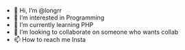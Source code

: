 - 👋 Hi, I’m @longrr
- 👀 I’m interested in Programming
- 🌱 I’m currently learning PHP
- 💞️ I’m looking to collaborate on someone who wants collab
- 📫 How to reach me Insta

<!---
longrr/longrr is a ✨ special ✨ repository because its `README.md` (this file) appears on your GitHub profile.
You can click the Preview link to take a look at your changes.
--->
